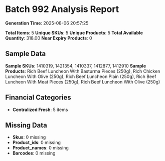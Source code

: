 # Batch 992 Analysis Report

**Generation Time**: 2025-08-06 20:57:25

**Total Items**: 5
**Unique SKUs**: 5
**Unique Products**: 5
**Total Available Quantity**: 318.00
**Near Expiry Products**: 0

## Sample Data
**Sample SKUs**: 1410319, 1421354, 1410337, 1412877, 1412910
**Sample Products**: Rich Beef Luncheon With Basturma Pieces (250g), Rich Chicken Luncheon With Olive (250g), Rich Beef Luncheon Plain (250g), Rich Beef Luncheon With Meat Pieces (250g), Rich Beef Luncheon With Olive (250g)

## Financial Categories
- **Centralized Fresh**: 5 items

## Missing Data
- **Skus**: 0 missing
- **Product_ids**: 0 missing
- **Product_names**: 0 missing
- **Barcodes**: 0 missing
